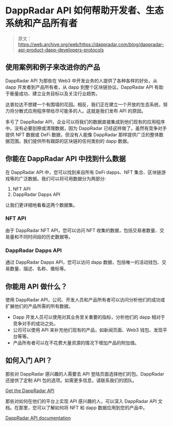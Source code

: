 # DappRadar API 如何帮助开发者、生态系统和产品所有者

> 原文：<https://web.archive.org/web/https://dappradar.com/blog/dappradar-api-product-dapp-developers-protocols>

## 使用案例和例子来改进你的产品

DappRadar API 为那些在 Web3 中开发业务的人提供了各种各样的好处，从 dapp 开发者到产品所有者，从 dapp 到整个区块链协议。DappRadar API 有助于衡量成功、建立业务目标以及关注行业趋势。

达普拉达不想建一个有围墙的花园。相反，我们正在建立一个开放的生态系统，努力将分散式应用程序带给尽可能多的人。这就是我们发布 API 的原因。

多亏了 DappRadar API，企业可以将我们的数据直接集成到他们现有的应用程序中。没有必要刮擦或清理数据，因为 DappRadar 已经这样做了。虽然有竞争对手提供 NFT 数据或 DeFi 数据，但没有人能像 DappRadar 那样提供广泛的整体数据范围。我们提供所有跟踪的区块链的任何类别的 dapp 数据。

## 你能在 DappRadar API 中找到什么数据

在 DappRadar API 中，您可以找到来自所有 DeFi dapps、NFT 集合、区块链游戏等的广泛数据。我们可以将可用数据分为两部分:

1.  NFT API
2.  DappRadar Dapps API

让我们更详细地看看这两个数据集。

### NFT API

由于 DappRadar NFT API，您可以访问 NFT 收集的数据，包括交易者数量、交易量和不同时间段的历史数据等。

### DappRadar Dapps API

通过 DappRadar Dapps API，您可以访问 dapp 数据，包括唯一的活动钱包、交易数量、描述、名称、徽标等。

## 你能用 API 做什么？

使用 DappRadar API，公司、开发人员和产品所有者可以访问分析他们的成功或扩展他们的产品所需的所有数据。

*   Dapp 开发人员可以使用对其业务至关重要的指标，分析他们的 dapp 相对于竞争对手的成功之处。
*   公司可以使用 API 来补充他们现有的产品，如新闻页面、Web3 钱包、发现平台等等。
*   产品所有者可以在不花费大量资源的情况下增加产品的附加值。

## 如何入门 API？

那些对 DappRadar 感兴趣的人需要去 API 登陆页面选择他们的包。DappRadar 还提供了定制 API 包的选项。如需更多信息，请联系我们的团队。

[Get the DappRadar API](https://web.archive.org/web/20221223122722/https://dappradar.com/api)

那些对如何在他们的平台上实现 API 感兴趣的人，可以深入 DappRadar API 文档。在那里，您可以了解如何将 NFT 和 dapp 数据应用到您的产品中。

[DappRadar API documentation](https://web.archive.org/web/20221223122722/https://api-docs.dappradar.com/)